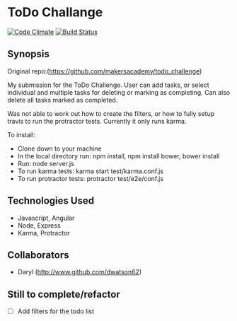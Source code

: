 ToDo Challange
=======================

[![Code Climate](https://codeclimate.com/github/dwatson62/todo_challenge/badges/gpa.svg)](https://codeclimate.com/github/dwatson62/todo_challenge) [![Build Status](https://travis-ci.org/dwatson62/todo_challenge.svg?branch=master)](https://travis-ci.org/dwatson62/todo_challenge)

## Synopsis

Original repo:(https://github.com/makersacademy/todo_challenge)

My submission for the ToDo Challenge. User can add tasks, or select individual and multiple tasks for deleting or marking as completing. Can also delete all tasks marked as completed.

Was not able to work out how to create the filters, or how to fully setup travis to run the protractor tests. Currently it only runs karma.

To install:

- Clone down to your machine
- In the local directory run: npm install, npm install bower, bower install
- Run: node server.js
- To run karma tests: karma start test/karma.conf.js
- To run protractor tests: protractor test/e2e/conf.js

## Technologies Used

- Javascript, Angular
- Node, Express
- Karma, Protractor

## Collaborators

- Daryl (http://www.github.com/dwatson62)

## Still to complete/refactor

- [ ] Add filters for the todo list
